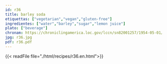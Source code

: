 ```yaml
---
id: r36
title: barley soda
etiquettas: ["vegetarian","vegan","gluten-free"]
ingredientes: ["water","barley","sugar","lemon juice"]
plato: ["beverage"]
chronam: https://chroniclingamerica.loc.gov/lccn/sn82001257/1954-05-01/ed-1/seq-5/
jpg: r36.jpg
pdf: r36.pdf
---
```


{{< readFile file="./html/recipes/r36.en.html">}}